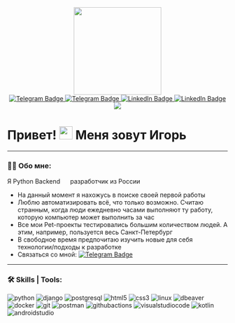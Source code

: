 
<div id="header" align="center">
  <img src="https://media.giphy.com/media/h408T6Y5GfmXBKW62l/giphy.gif" width="200"/>
</div>

<div id="badges" align="center">
  <a href="">
    <img src="https://img.shields.io/badge/telegram-blue?style=for-the-badge&logo=telegram&logoColor=white" alt="Telegram Badge"/>
  </a>
  <a href="">
    <img src="https://img.shields.io/badge/whatsapp-green?style=for-the-badge&logo=whatsapp&logoColor=white" alt="Telegram Badge"/>
  </a>
  <a href="">
    <img src="https://img.shields.io/badge/LinkedIn-blue?style=for-the-badge&logo=linkedin&logoColor=white" alt="LinkedIn Badge"/>
  </a>
  <a href="">
    <img src="https://img.shields.io/badge/email-orange?style=for-the-badge&logo=mail.ru&logoColor=white" alt="LinkedIn Badge"/>
  </a>
</div>

<div id="view_counter" align="center">
  <img src="https://komarev.com/ghpvc/?username=igor-5266&color=blue&style=for-the-badge&label=ПРОСМОТРЫ"/>
</div>

<h1>
  Привет!
  <img src="https://media.giphy.com/media/hvRJCLFzcasrR4ia7z/giphy.gif" width="30px"/>
   Меня зовут Игорь
</h1>

---

### :man_technologist: Обо мне:<br>
Я Python Backend
<img src="https://media.giphy.com/media/KAq5w47R9rmTuvWOWa/giphy.gif" width="15"/>
разработчик из России<br>

- На данный момент я нахожусь в поиске своей первой работы
- Люблю автоматизировать всё, что только возможно. Считаю странным, когда люди ежедневно часами выполняют ту работу, которую компьютер может выполнить за час
- Все мои Pet-проекты тестировались большим количеством людей. А этим, например, пользуется весь Санкт-Петербург
- В свободное время предпочитаю изучить новые для себя технологии/подходы к разработке
- Связаться со мной: [![Telegram Badge](https://img.shields.io/badge/TG-blue?style=flat&logo=Telegram&logoColor=white)](your-tg-url)

---

### :hammer_and_wrench: Skills | Tools:
![python](https://img.shields.io/badge/python-3776AB?style=for-the-badge&logo=python&logoColor=white)
![django](https://img.shields.io/badge/django-092E20?style=for-the-badge&logo=django&logoColor=white)
![postgresql](https://img.shields.io/badge/postgresql-4169E1?style=for-the-badge&logo=postgresql&logoColor=white)
![html5](https://img.shields.io/badge/html5-E34F26?style=for-the-badge&logo=html5&logoColor=white)
![css3](https://img.shields.io/badge/css3-1572B6?style=for-the-badge&logo=css3&logoColor=white)
![linux](https://img.shields.io/badge/linux-FCC624?style=for-the-badge&logo=linux&logoColor=white)
![dbeaver](https://img.shields.io/badge/dbeaver-382923?style=for-the-badge&logo=dbeaver&logoColor=white)
![docker](https://img.shields.io/badge/docker-2496ED?style=for-the-badge&logo=docker&logoColor=white)
![git](https://img.shields.io/badge/git-F05032?style=for-the-badge&logo=git&logoColor=white)
![postman](https://img.shields.io/badge/postman-FF6C37?style=for-the-badge&logo=postman&logoColor=white)
![githubactions](https://img.shields.io/badge/githubactions-2088FF?style=for-the-badge&logo=githubactions&logoColor=white)
![visualstudiocode](https://img.shields.io/badge/visualstudiocode-007ACC?style=for-the-badge&logo=visualstudiocode&logoColor=white)
![kotlin](https://img.shields.io/badge/kotlin-7F52FF?style=for-the-badge&logo=kotlin&logoColor=white)
![androidstudio](https://img.shields.io/badge/androidstudio-3DDC84?style=for-the-badge&logo=androidstudio&logoColor=white)
